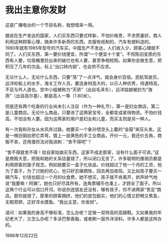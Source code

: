 # 我出主意你发财

这是广播电台的一个节目名称，我想借来一用。

据说在生产发达的国家，人们买东西只要式样新，不怕价格贵，不求质量好。商人利用这种顾客心理，搞来许多新奇的东西，衣服有纸制的，汽车有塑料造的。1980年就有1985年型号的汽车买。中国生产不发达，人们收入少，顾客心理就不同了。人们买东西，第一要价钱便宜，所谓“一个便宜十个爱”。不但陈旧变质的东西有人要，垃圾桶里捡出来的破烂也有人要，甚至争相抢购。如果你会做生意，把积压了几年的次品，标上“出口转内销”，也会供不应求。

无论什么人，无论什么东西，只要“荡”了一点洋气，就会身价百倍。民航驾驶员，远洋轮船上的水手，海关工作人员，要选身材高大的，以示人种优秀，待遇特高，不足与外人道也。空中小姐被称为“天骄”（出自毛泽东），远洋姑娘被封为“海燕”（出自高尔基），都是高人一等（1.80米）。

但是还有两个吃香的行业尚未引人注目（作为一种礼节），第一是妇女商店，第二是儿童商店。无论什么商品，只要进了这两家宝号，全都变成紧俏物资。不怕价钱高，不怕没有人要。因为这两家的用户是妇女和儿童，而买主则是另一种人。

有一次我和孙女从水风井过路，她要买一个象孙悟空头上戴的“金箍”来压头发。这是一根旧钢丝把它弄弯，镀上一层黄色的手工业商品，开价一元，我还价五角，商贩不卖，还用激将法对我讽剌：“舍不得吧”？

“舍不得就舍不得！给自家姑娘买东西，这家不成走那家，没有什么面子可讲。”这是商贩大意，把我和她的关系估量错了，所以闭口无言了。许多聪明的推销员都是利用顾客的面子观念。例如她要买一盒子化妆品，价钱超过了他一个月的工资，他为了面子，为了讨她的欢心，也只好忍痛牺牲，回去再加夜班。又比如孩子要买一辆汽车，价钱也超过一个月的伙食费，她不想买，孩子就不肯离开，娇声娇气地说“我要嘛！阿姨”。她也只好尽其所有，连角票辅币也凑上，才顾全了面子。所以这两个行业可以信口开河。你说你连朋友还没有，哪有孩子，你不进两家“贵足”商店。那你就错了。那里的顾客拥挤，他们的皮包殷实，他们的心情又舒畅又焦急，无暇旁顾，正好浑水摸鱼。“我出主意，你发财”。

请问：如果我的身高不够标准，怎么办呢？定做一双特高的高跟鞋。又如果我的年纪老大了，又怎么办呢？多涂巴黎香脂，或者刷一层外洋涂料。许多人都是这样办的。

1986年12月22日

